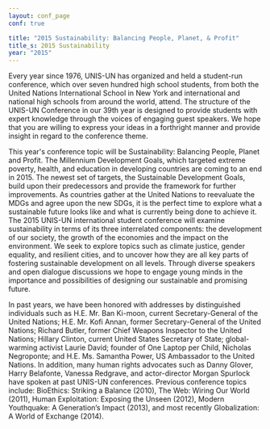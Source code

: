 ```yaml
---
layout: conf_page
conf: true

title: "2015 Sustainability: Balancing People, Planet, & Profit"
title_s: 2015 Sustainability
year: "2015"
---
```

  
  Every year since 1976, UNIS-UN has organized and held a student-run conference, which over seven hundred high school students, from both the United Nations International School in New York and international and national high schools from around the world, attend. The structure of the UNIS-UN Conference in our 39th year is designed to provide students with expert knowledge through the voices of engaging guest speakers.  We hope that you are willing to express your ideas in a forthright manner and provide insight in regard to the conference theme.
 
 This year's conference topic will be Sustainability: Balancing People, Planet and Profit. The Millennium Development Goals, which targeted extreme poverty, health, and education in developing countries are coming to an end in 2015. The newest set of targets, the Sustainable Development Goals, build upon their predecessors and provide the framework for further improvements. As countries gather at the United Nations to reevaluate the MDGs and agree upon the new SDGs, it is the perfect time to explore what a sustainable future looks like and what is currently being done to achieve it. The 2015 UNIS-UN international student conference will examine sustainability in terms of its three interrelated components: the development of our society, the growth of the economies and the impact on the environment. We seek to explore topics such as climate justice, gender equality, and resilient cities, and to uncover how they are all key parts of fostering sustainable development on all levels. Through diverse speakers and open dialogue discussions we hope to engage young minds in the importance and possibilities of designing our sustainable and promising future.
 
 In past years, we have been honored with addresses by distinguished individuals such as H.E. Mr. Ban Ki-moon, current Secretary-General of the United Nations; H.E. Mr. Kofi Annan, former Secretary-General of the United Nations; Richard Butler, former Chief Weapons Inspector to the United Nations; Hillary Clinton, current United States Secretary of State; global-warming activist Laurie David; founder of One Laptop per Child, Nicholas Negroponte; and H.E. Ms. Samantha Power, US Ambassador to the United Nations. In addition, many human rights advocates such as Danny Glover, Harry Belafonte, Vanessa Redgrave, and actor-director Morgan Spurlock have spoken at past UNIS-UN conferences. Previous conference topics include: BioEthics: Striking a Balance (2010), The Web: Wiring Our World (2011), Human Exploitation: Exposing the Unseen (2012), Modern Youthquake: A Generation&rsquo;s Impact (2013), and most recently Globalization: A World of Exchange (2014).
